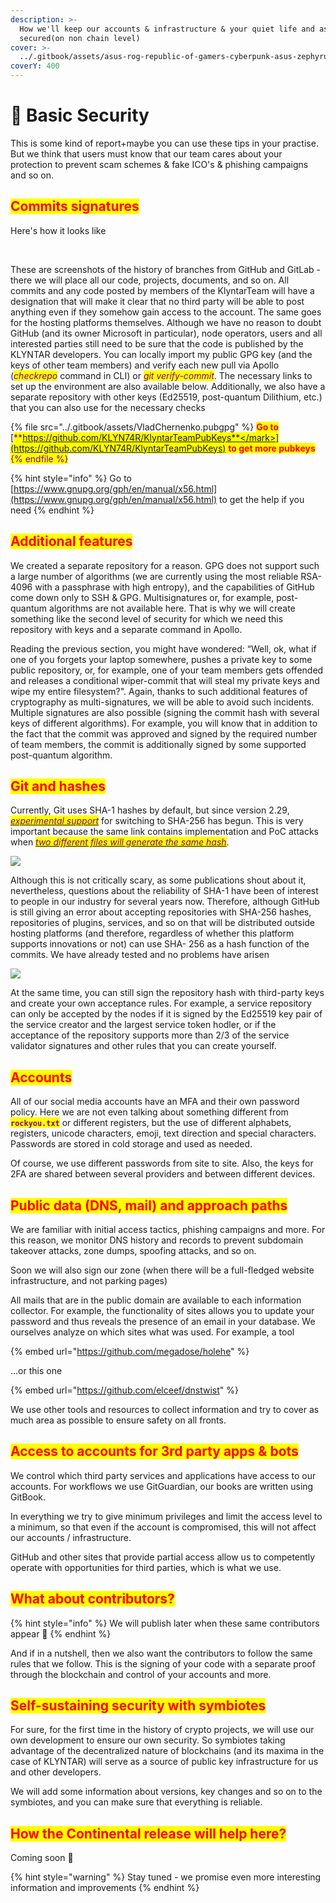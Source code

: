 ```yaml
---
description: >-
  How we'll keep our accounts & infrastructure & your quiet life and assets
  secured(on non chain level)
cover: >-
  ../.gitbook/assets/asus-rog-republic-of-gamers-cyberpunk-asus-zephyrus-wallpaper-2400x1350_50.jpg
coverY: 400
---
```


# 👮 Basic Security

This is some kind of report+maybe you can use these tips in your practise. But we think that users must know that our team cares about your protection to prevent scam schemes & fake ICO's & phishing campaigns and so on.

## <mark style="color:red;">**Commits signatures**</mark>

Here's how it looks like

<div align="center">

<img src="../.gitbook/assets/photo_2022-05-18_07-59-31.jpg" alt="">

 

<img src="../.gitbook/assets/photo_2022-05-22_11-06-00.jpg" alt="">

</div>

These are screenshots of the history of branches from GitHub and GitLab - there we will place all our code, projects, documents, and so on. All commits and any code posted by members of the KlyntarTeam will have a designation that will make it clear that no third party will be able to post anything even if they somehow gain access to the account. The same goes for the hosting platforms themselves. Although we have no reason to doubt GitHub (and its owner Microsoft in particular), node operators, users and all interested parties still need to be sure that the code is published by the KLYNTAR developers. You can locally import my public GPG key (and the keys of other team members) and verify each new pull via Apollo (_<mark style="color:purple;">checkrepo</mark>_ command in CLI) or _<mark style="color:purple;">git verify-commit</mark>_. The necessary links to set up the environment are also available below. Additionally, we also have a separate repository with other keys (Ed25519, post-quantum Dilithium, etc.) that you can also use for the necessary checks

{% file src="../.gitbook/assets/VladChernenko.pubgpg" %}
<mark style="color:red;">**Go to**</mark> [<mark style="color:purple;">**https://github.com/KLYN74R/KlyntarTeamPubKeys**</mark>](https://github.com/KLYN74R/KlyntarTeamPubKeys) <mark style="color:red;">**to get more pubkeys**</mark>
{% endfile %}

{% hint style="info" %}
Go to [https://www.gnupg.org/gph/en/manual/x56.html](https://www.gnupg.org/gph/en/manual/x56.html) to get the help if you need
{% endhint %}

## <mark style="color:red;">Additional features</mark>

We created a separate repository for a reason. GPG does not support such a large number of algorithms (we are currently using the most reliable RSA-4096 with a passphrase with high entropy), and the capabilities of GitHub come down only to SSH & GPG. Multisignatures or, for example, post-quantum algorithms are not available here. That is why we will create something like the second level of security for which we need this repository with keys and a separate command in Apollo.

Reading the previous section, you might have wondered: “Well, ok, what if one of you forgets your laptop somewhere, pushes a private key to some public repository, or, for example, one of your team members gets offended and releases a conditional wiper-commit that will steal my private keys and wipe my entire filesystem?". Again, thanks to such additional features of cryptography as multi-signatures, we will be able to avoid such incidents. Multiple signatures are also possible (signing the commit hash with several keys of different algorithms). For example, you will know that in addition to the fact that the commit was approved and signed by the required number of team members, the commit is additionally signed by some supported post-quantum algorithm.

## <mark style="color:red;">**Git and hashes**</mark>

Currently, Git uses SHA-1 hashes by default, but since version 2.29, [_<mark style="color:purple;">experimental support</mark>_](https://www.infoq.com/news/2020/10/git-2-29-sha-256/) for switching to SHA-256 has begun. This is very important because the same link contains implementation and PoC attacks when [_<mark style="color:purple;">two different files will generate the same hash</mark>_](https://shattered.it/).

&#x20;                                                 ![](<../.gitbook/assets/image (1) (1) (1).png>)

Although this is not critically scary, as some publications shout about it, nevertheless, questions about the reliability of SHA-1 have been of interest to people in our industry for several years now. Therefore, although GitHub is still giving an error about accepting repositories with SHA-256 hashes, repositories of plugins, services, and so on that will be distributed outside hosting platforms (and therefore, regardless of whether this platform supports innovations or not) can use SHA- 256 as a hash function of the commits. We have already tested and no problems have arisen

![](<../.gitbook/assets/image (3) (1) (1) (1) (1) (1) (1) (1) (1).png>)

At the same time, you can still sign the repository hash with third-party keys and create your own acceptance rules. For example, a service repository can only be accepted by the nodes if it is signed by the Ed25519 key pair of the service creator and the largest service token hodler, or if the acceptance of the repository supports more than 2/3 of the service validator signatures and other rules that you can create yourself.

## <mark style="color:red;">Accounts</mark>

All of our social media accounts have an MFA and their own password policy. Here we are not even talking about something different from <mark style="color:purple;">**`rockyou.txt`**</mark> or different registers, but the use of different alphabets, registers, unicode characters, emoji, text direction and special characters. Passwords are stored in cold storage and used as needed.

Of course, we use different passwords from site to site. Also, the keys for 2FA are shared between several providers and between different devices.

## <mark style="color:red;">Public data (DNS, mail) and approach paths</mark>

We are familiar with initial access tactics, phishing campaigns and more. For this reason, we monitor DNS history and records to prevent subdomain takeover attacks, zone dumps, spoofing attacks, and so on.

Soon we will also sign our zone (when there will be a full-fledged website infrastructure, and not parking pages)

All mails that are in the public domain are available to each information collector. For example, the functionality of sites allows you to update your password and thus reveals the presence of an email in your database. We ourselves analyze on which sites what was used. For example, a tool

{% embed url="https://github.com/megadose/holehe" %}

...or this one

{% embed url="https://github.com/elceef/dnstwist" %}

We use other tools and resources to collect information and try to cover as much area as possible to ensure safety on all fronts.

## <mark style="color:red;">**Access to accounts for 3rd party apps & bots**</mark>

We control which third party services and applications have access to our accounts. For workflows we use GitGuardian, our books are written using GitBook.

In everything we try to give minimum privileges and limit the access level to a minimum, so that even if the account is compromised, this will not affect our accounts / infrastructure.

GitHub and other sites that provide partial access allow us to competently operate with opportunities for third parties, which is what we use.

## <mark style="color:red;">**What about contributors?**</mark>

{% hint style="info" %}
We will publish later when these same contributors appear 🙂
{% endhint %}

And if in a nutshell, then we also want the contributors to follow the same rules that we follow. This is the signing of your code with a separate proof through the blockchain and control of your accounts and more.

## <mark style="color:red;">Self-sustaining security with symbiotes</mark>

For sure, for the first time in the history of crypto projects, we will use our own development to ensure our own security. So symbiotes taking advantage of the decentralized nature of blockchains (and its maxima in the case of KLYNTAR) will serve as a source of public key infrastructure for us and other developers.

We will add some information about versions, key changes and so on to the symbiotes, and you can make sure that everything is reliable.

## <mark style="color:red;">**How the Continental release will help here?**</mark>

Coming soon 👻



{% hint style="warning" %}
Stay tuned - we promise even more interesting information and improvements
{% endhint %}
